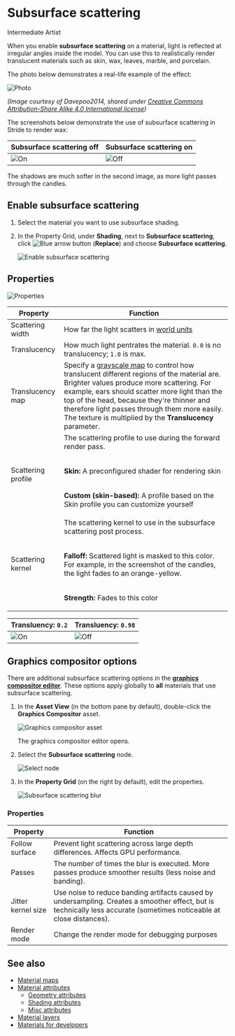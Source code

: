 # Subsurface scattering

<span class="label label-doc-level">Intermediate</span>
<span class="label label-doc-audience">Artist</span>

When you enable **subsurface scattering** on a material, light is reflected at irregular angles inside the model. You can use this to realistically render translucent materials such as skin, wax, leaves, marble, and porcelain.

The photo below demonstrates a real-life example of the effect:

![Photo](media/skin-subsurface-scattering-photo.jpg)

*(Image courtesy of Davepoo2014, shared under [Creative Commons Attribution-Share Alike 4.0 International license](https://creativecommons.org/licenses/by-sa/4.0/deed.en))*

The screenshots below demonstrate the use of subsurface scattering in Stride to render wax:

| Subsurface scattering off       | Subsurface scattering on
|---------------------------------|------------------------
| ![On](media/candles-ss-off.jpg) | ![Off](media/candles-ss-on.jpg)

The shadows are much softer in the second image, as more light passes through the candles.

## Enable subsurface scattering

1. Select the material you want to use subsurface shading.

2. In the Property Grid, under **Shading**, next to **Subsurface scattering**, click ![Blue arrow button](~/manual/game-studio/media/blue-arrow-icon.png) (**Replace**) and choose **Subsurface scattering**.

    ![Enable subsurface scattering](media/enable-subsurface-scattering.png)

## Properties

![Properties](media/subsurface-scattering-properties.png)

| Property           | Function
|--------------------|--------------------
| Scattering width   | How far the light scatters in [world units](../../game-studio/world-units.md)
| Translucency       | How much light pentrates the material. `0.0` is no translucency; `1.0` is max.
| Translucency map   | Specify a [grayscale map](material-maps.md) to control how translucent different regions of the material are. Brighter values produce more scattering. For example, ears should scatter more light than the top of the head, because they're thinner and therefore light passes through them more easily. The texture is multiplied by the **Translucency** parameter.
| Scattering profile | The scattering profile to use during the forward render pass. <p><br>**Skin:** A preconfigured shader for rendering skin <p><br>**Custom (skin-based):** A profile based on the Skin profile you can customize yourself
| Scattering kernel  | The scattering kernel to use in the subsurface scattering post process. <p><br>**Falloff:** Scattered light is masked to this color. For example, in the screenshot of the candles, the light fades to an orange-yellow. <p><br>**Strength:** Fades to this color

| Transluency: `0.2`                        | Transluency: `0.98`
|-------------------------------------------|--------------------
| ![On](media/candles-translucency-02.jpg)  | ![Off](media/candles-translucency-98.jpg)

## Graphics compositor options

There are additional subsurface scattering options in the **[graphics compositor editor](../graphics-compositor/index.md)**. These options apply globally to **all** materials that use subsurface scattering.

1. In the **Asset View** (in the bottom pane by default), double-click the **Graphics Compositor** asset.

    ![Graphics compositor asset](../graphics-compositor/media/graphics-compositor-asset.png)

    The graphics compositor editor opens.

2. Select the **Subsurface scattering** node.

    ![Select node](media/select-subsurface-scattering-node.png)

3. In the **Property Grid** (on the right by default), edit the properties.

    ![Subsurface scattering blur](media/subsurface-scattering-blur-properties.png)

### Properties

| Property       | Function
|----------------|-----------
| Follow surface | Prevent light scattering across large depth differences. Affects GPU performance.
| Passes         | The number of times the blur is executed. More passes produce smoother results (less noise and banding).
| Jitter kernel size | Use noise to reduce banding artifacts caused by undersampling. Creates a smoother effect, but is technically less accurate (sometimes noticeable at close distances).
| Render mode    | Change the render mode for debugging purposes

## See also

* [Material maps](material-maps.md)
* [Material attributes](material-attributes.md)
    * [Geometry attributes](geometry-attributes.md)
    * [Shading attributes](shading-attributes.md)
    * [Misc attributes](misc-attributes.md)
* [Material layers](material-layers.md)
* [Materials for developers](materials-for-developers.md)